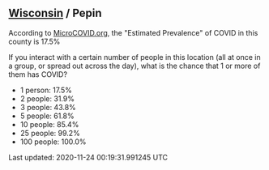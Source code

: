 
## [Wisconsin](/united-states/wisconsin) / Pepin

According to [MicroCOVID.org](http://microcovid.org),
the "Estimated Prevalence" of COVID in this county is 17.5%

If you interact with a certain number of people in this location
(all at once in a group, or spread out across the day), what is the chance that
1 or more of them has COVID?

- 1 person: 17.5%
- 2 people: 31.9%
- 3 people: 43.8%
- 5 people: 61.8%
- 10 people: 85.4%
- 25 people: 99.2%
- 100 people: 100.0%

Last updated: 2020-11-24 00:19:31.991245 UTC
